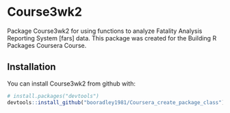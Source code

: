 # Course3wk2

Package Course3wk2 for using functions to analyze Fatality Analysis Reporting System [fars] data.  This package was created for the Building R Packages Coursera Course. 

## Installation

You can install Course3wk2 from github with:


``` r
# install.packages("devtools")
devtools::install_github("booradley1981/Coursera_create_package_class")
```


